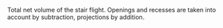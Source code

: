 ﻿Total net volume of the stair flight. Openings and recesses are taken into account by subtraction, projections by addition.
